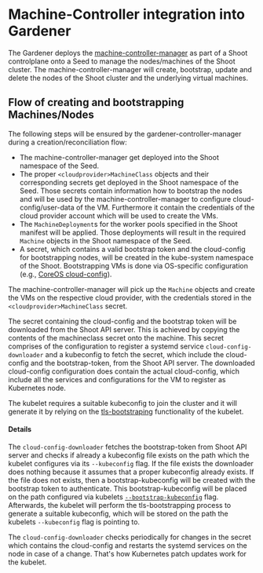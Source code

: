 # Machine-Controller integration into Gardener
The Gardener deploys the [machine-controller-manager](https://github.com/gardener/machine-controller-manager) as part of a Shoot controlplane onto a Seed to manage the nodes/machines of the Shoot cluster. The machine-controller-manager will create, bootstrap, update and delete the nodes of the Shoot cluster and the underlying virtual machines.

## Flow of creating and bootstrapping Machines/Nodes
The following steps will be ensured by the gardener-controller-manager during a creation/reconciliation flow:
- The machine-controller-manager get deployed into the Shoot namespace of the Seed.
- The proper ``<cloudprovider>MachineClass`` objects and their corresponding secrets get deployed in the Shoot namespace of the Seed. Those secrets contain information how to bootstrap the nodes and will be used by the machine-controller-manager to configure cloud-config/user-data of the VM. Furthermore it contain the credentials of the cloud provider account which will be used to create the VMs.
- The ``MachineDeployment``s for the worker pools specified in the Shoot manifest will be applied. Those deployments will result in the required ``Machine`` objects in the Shoot namespace of the Seed.
- A secret, which contains a valid bootstrap token and the cloud-config for bootstrapping nodes, will be created in the kube-system namespace of the Shoot. Bootstrapping VMs is done via OS-specific configuration (e.g., [CoreOS cloud-config]((https://coreos.com/os/docs/latest/cloud-config.html))).

The machine-controller-manager will pick up the ``Machine`` objects and create the VMs on the respective cloud provider, with the credentials stored in the ``<cloudprovider>MachineClass`` secret.

The secret containing the cloud-config and the bootstrap token will be downloaded from the Shoot API server. This is achieved by copying the contents of the machineclass secret onto the machine. This secret comprises of the configuration to register a systemd service ``cloud-config-downloader`` and a kubeconfig to fetch the secret, which include the cloud-config and the bootstrap-token, from the Shoot API server. The downloaded cloud-config configuration does contain the actual cloud-config, which include all the services and configurations for the VM to register as Kubernetes node.

The kubelet requires a suitable kubeconfig to join the cluster and it will generate it by relying on the [tls-bootstraping](https://kubernetes.io/docs/reference/command-line-tools-reference/kubelet-tls-bootstrapping/) functionality of the kubelet.

#### Details
The ``cloud-config-downloader`` fetches the bootstrap-token from Shoot API server and checks if already a kubeconfig file exists on the path which the kubelet configures via its ``--kubeconfig`` flag. If the file exists the downloader does nothing because it assumes that a proper kubeconfig already exists. If the file does not exists, then a bootstrap-kubeconfig will be created with the bootstrap token to authenticate. This bootstrap-kubeconfig will be placed on the path configured via kubelets [``--bootstrap-kubeconfig``](https://kubernetes.io/docs/reference/command-line-tools-reference/kubelet/) flag. Afterwards, the kubelet will perform the tls-bootstrapping process to generate a suitable kubeconfig, which will be stored on the path the kubelets ``--kubeconfig`` flag is pointing to.

The ``cloud-config-downloader`` checks periodically for changes in the secret which contains the cloud-config and restarts the systemd services on the node in case of a change. That's how Kubernetes patch updates work for the kubelet.
